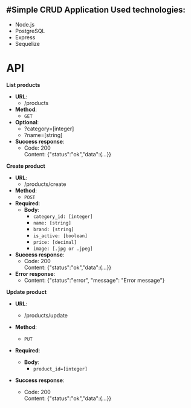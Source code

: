 #Simple CRUD Application
Used technologies:
--
* Node.js
* PostgreSQL
* Express
* Sequelize


API
====
**List products**
* **URL**:
    * /products
* **Method**:
    * `GET`
* **Optional**:
    * ?category=[integer]
    * ?name=[string]
* **Success response**:
    * Code: 200 <br>
      Content: {"status":"ok","data":{...}}


**Create product**
* **URL**:
    * /products/create
* **Method**:
    * `POST`
* **Required**:
    * **Body**:
        * `category_id: [integer]`
        * `name: [string]`
        * `brand: [string]`
        * `is_active: [boolean]`
        * `price: [decimal]`
        * `image: [.jpg or .jpeg]`
* **Success response**:
    * Code: 200 <br>
    Content: {"status":"ok","data":{...}}
* **Error response**:
    * Content: {"status":"error", "message": "Error message"}


**Update product**
* **URL**:
    * /products/update
* **Method**:
    * `PUT`
* **Required**:
    * **Body**:
        * `product_id=[integer]`
    
* **Success response**:
    * Code: 200<br>
        Content: {"status":"ok","data":{...}}